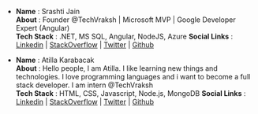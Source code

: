 <!-- - __Name__ :           
 __About__ :      
 __Tech Stack__ :      
 __Social Links__ : 
 __Portfolio__ : -->

- __Name__ : Srashti Jain             
 __About__ : Founder @TechVraksh | Microsoft MVP | Google Developer Expert (Angular)       
 __Tech Stack__ : .NET, MS SQL, Angular, NodeJS, Azure 
 __Social Links__ : [Linkedin](https://www.linkedin.com/in/srashtisj/) | [StackOverflow](https://stackoverflow.com/users/6676608/srashtisj) | [Twitter](https://twitter.com/srashtisj) | [Github](https://github.com/srashtisj)
 
- __Name__ : Atilla Karabacak            
 __About__ : Hello people, I am Atilla. I like learning new things and technologies. I love programming languages and i want to become a full stack developer. I am intern @TechVraksh       
 __Tech Stack__ : HTML, CSS, Javascript, Node.js, MongoDB
 __Social Links__ : [Linkedin](https://www.linkedin.com/in/atilla-karabacak/) | [StackOverflow](https://stackoverflow.com/users/15620420/atilla) | [Twitter](https://twitter.com/99_atilla) | [Github](https://github.com/4tilla)